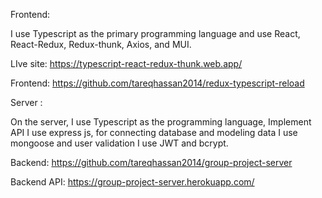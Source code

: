 Frontend:

I use Typescript as the primary programming language and use React, React-Redux, Redux-thunk, Axios, and MUI.

LIve site: https://typescript-react-redux-thunk.web.app/

Frontend: https://github.com/tareqhassan2014/redux-typescript-reload

Server :

On the server, I use Typescript as the programming language, Implement API I use express js, for connecting database and modeling data I use mongoose and user validation I use JWT and bcrypt.

Backend: https://github.com/tareqhassan2014/group-project-server

Backend API: https://group-project-server.herokuapp.com/
